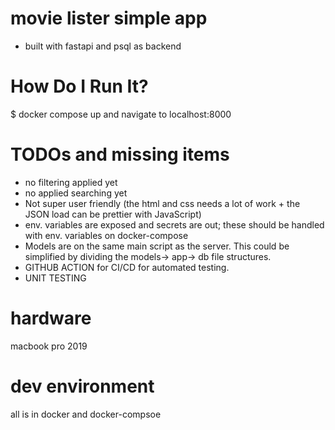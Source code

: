 # movie lister simple app 
- built with fastapi and psql as backend

# How Do I Run It?
$ docker compose up
and navigate to localhost:8000

# TODOs and missing items
- no filtering applied yet
- no applied searching yet
- Not super user friendly (the html and css needs a lot of work + the JSON load can be prettier with JavaScript)
- env. variables are exposed and secrets are out; these should be handled with env. variables on docker-compose
- Models are on the same main script as the server. This could be simplified by dividing the models-> app-> db file structures.
- GITHUB ACTION for CI/CD for automated testing.
- UNIT TESTING

# hardware
macbook pro 2019

# dev environment
all is in docker and docker-compsoe
